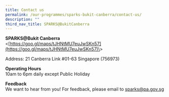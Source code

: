 ```yaml
---
title: Contact us
permalink: /our-programmes/sparks-bukit-canberra/contact-us/
description: ""
third_nav_title: SPARKS@BukitCanberra
---
```

<b>SPARKS@Bukit Canberra</b><br>
&lt;[https://goo.gl/maps/tJHNtMU7euJwSKn57](https://goo.gl/maps/tJHNtMU7euJwSKn57)\&gt;

Address: 21 Canberra Link #01-63 Singapore (756973)

<b>Operating Hours</b><br>
10am to 6pm daily except Public Holiday&nbsp;&nbsp;

<b>Feedback</b><br>
We want to hear from you! For feedback, please email to&nbsp;[sparks@pa.gov.sg](mailto:sparks@pa.gov.sg) &nbsp;